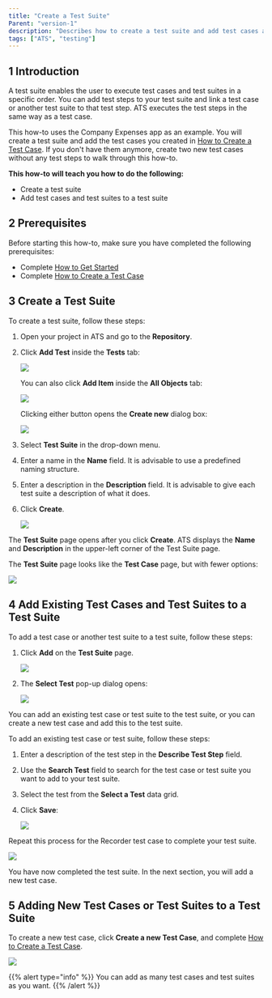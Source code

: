 ```yaml
---
title: "Create a Test Suite"
Parent: "version-1"
description: "Describes how to create a test suite and add test cases and test suites to your test suite."
tags: ["ATS", "testing"]
---
```


## 1 Introduction

A test suite enables the user to execute test cases and test suites in a specific order. You can add test steps to your test suite and link a test case or another test suite to that test step. ATS executes the test steps in the same way as a test case.

This how-to uses the Company Expenses app as an example. You will create a test suite and add the test cases you created in [How to Create a Test Case](create-a-test-case). If you don't have them anymore, create two new test cases without any test steps to walk through this how-to. 

**This how-to will teach you how to do the following:**

* Create a test suite
* Add test cases and test suites to a test suite

## 2 Prerequisites

Before starting this how-to, make sure you have completed the following prerequisites:

* Complete [How to Get Started](getting-started)
* Complete [How to Create a Test Case](create-a-test-case)

## 3 Create a Test Suite

To create a test suite, follow these steps:

1.  Open your project in ATS and go to the **Repository**.
2.  Click **Add Test** inside the **Tests** tab:
    
    ![](version-1/attachments/create-a-test-suite/repository-add-test.png)

    You can also click **Add Item** inside the **All Objects** tab:
    
    ![](version-1/attachments/create-a-test-suite/repository-add-item.png)

    Clicking either button opens the **Create new** dialog box:
    
    ![](version-1/attachments/create-a-test-suite/repository-create-new.png)

3.  Select **Test Suite** in the drop-down menu.
4.  Enter a name in the **Name** field. It is advisable to use a predefined naming structure.
5.  Enter a description in the **Description** field. It is advisable to give each test suite a description of what it does.
6.  Click **Create**.
    
    ![](version-1/attachments/create-a-test-suite/repository-create-new-test-suite.png)

The **Test Suite** page opens after you click **Create**. ATS displays the **Name** and **Description** in the upper-left corner of the Test Suite page.

The **Test Suite** page looks like the **Test Case** page, but with fewer options:
    
![](version-1/attachments/create-a-test-suite/repository-test-suite-page.png)
    
## 4 Add Existing Test Cases and Test Suites to a Test Suite

To add a test case or another test suite to a test suite, follow these steps:

1.  Click **Add** on the **Test Suite** page.
    
    ![](version-1/attachments/create-a-test-suite/repository-test-suite-page-add.png)

2.  The **Select Test** pop-up dialog opens:
    
    ![](version-1/attachments/create-a-test-suite/repository-select-test.png)

You can add an existing test case or test suite to the test suite, or you can create a new test case and add this to the test suite.
  
To add an existing test case or test suite, follow these steps:

1.  Enter a description of the test step in the **Describe Test Step** field.
2.  Use the **Search Test** field to search for the test case or test suite you want to add to your test suite.
3.  Select the test from the **Select a Test** data grid. 
4.  Click **Save**:
    
    ![](version-1/attachments/create-a-test-suite/test-suite-page-select-test.png)

Repeat this process for the Recorder test case to complete your test suite.

![](version-1/attachments/create-a-test-suite/test-suite-page-complete.png)

You have now completed the test suite. In the next section, you will add a new test case.

## 5 Adding New Test Cases or Test Suites to a Test Suite

To create a new test case, click **Create a new Test Case**, and complete [How to Create a Test Case](create-a-test-case).
    
![](version-1/attachments/create-a-test-suite/test-suite-page-select-test-new.png)

{{% alert type="info" %}}
You can add as many test cases and test suites as you want. 
{{% /alert %}}
